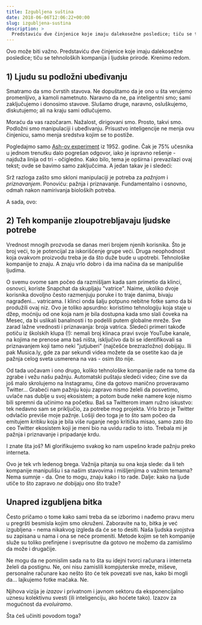 ```yaml
---
title: Izgubljena suština
date: 2018-06-06T12:06:22+00:00
slug: izgubljena-sustina
description: >
  Predstaviću dve činjenice koje imaju dalekosežne posledice; tiču se tehnoloških kompanija i ljudske prirode. Krenimo redom.
---
```


Ovo može biti važno. Predstaviću dve činjenice koje imaju dalekosežne posledice; tiču se tehnoloških kompanija i ljudske prirode. Krenimo redom.

## 1) Ljudu su podložni ubeđivanju

Smatramo da smo čvrstih stavova. Ne dopuštamo da je ono u šta verujemo promenljivo, a kamoli nametnuto. Naravno da ne, pa inteligentni smo; sami zaključujemo i donosimo stavove. Slušamo druge, naravno, osluškujemo, diskutujemo; ali na kraju sami odlučujemo.

Moraću da vas razočaram. Nažalost, dirigovani smo. Prosto, takvi smo. Podložni smo manipulaciji i ubeđivanju. Prisustvo inteligencije ne menja ovu činjenicu, samo menja sredstva kojim se to postiže.

Pogledajmo samo [Ash-ov experiment](https://en.wikipedia.org/wiki/Asch_conformity_experiments) iz 1952. godine. Čak je 75% učesnika u jednom trenutku dalo pogrešan odgovor, iako je ispravno rešenje - najduža linija od tri - očigledno. Kako bilo, tema je opširna i prevazilazi ovaj tekst; ovde se bavimo samo zaključcima. A jedan takav je i sledeći:

Srž razloga zašto smo skloni manipulaciji je potreba za _pažnjom_ i _priznavanjem_. Ponoviću: pažnja i priznavanje. Fundamentalno i osnovno, odmah nakon namirivanja bioloških potreba.

A sada, ovo:

## 2) Teh kompanije zloupotrebljavaju ljudske potrebe

Vrednost mnogih prozvoda se danas meri brojem njenih korisnika. Što je broj veći, to je potencijal za iskorišćenje grupe veći. Druga neophodnost koja ovakvom proizvodu treba je da što duže bude u upotrebi. Tehnološke kompanije to znaju. A znaju vrlo dobro i da ima načina da se manipuliše ljudima.

O svemu ovome sam počeo da razmišljam kada sam primetio da klinci, osnovci, koriste Snapchat da skupljaju "vatrice". Naime, ukoliko dvoje korisnika dovoljno često razmenjuju poruke i to traje danima, bivaju nagrađeni... vatricama. I klinci onda šalju potpuno nebitne fotke samo da bi produžili ovaj niz. Ovo je toliko apsurdno: koristimo tehnologiju koja staje u džep, moćniju od one koja nam je bila dostupna kada smo slali čoveka na Mesec, da bi uslikali banalnosti i to podelili putem globalne mreže. Sve zarad lažne vrednosti i priznavanja: broja vatrica. Sledeći primeri takođe potiču iz školskih klupa (!): nemali broj klinaca pravi svoje YouTube kanale, na kojima ne prenose ama baš ništa, isključivo da bi se identifikovali sa priznavanjem koji tamo neki "jutjuberi" (najčešće brezrazložno) dobijaju. Ili pak Musica.ly, gde za par sekundi videa možete da se osetite kao da je pažnja celog sveta usmerena na vas - osim što nije.

Od tada uočavam i ono drugo, koliko tehnološke kompanije rade na tome da zgrabe i vežu našu pažnju. Automatski puštaju sledeći video; čine sve da još malo skrolujemo na Instagramu, čine da gotovo manično proveravamo Twitter... Grabeći nam pažnju koju zapravo nismo želeli da posvetimo, uvlače nas dublje u svoj ekosistem; a potom bude neke namere koje nismo bili spremni da učinimo na početku. Baš sa Twitterom imam ružno iskustvo: tek nedavno sam se priključio, za potrebe mog projekta. Vrlo brzo je Twitter odvlačio previše moje pažnje. Lošiji deo toga je to što sam počeo da emitujem _kritiku_ koja je bila više ruganje nego kritička misao, samo zato što ceo Twitter ekosistem koji je meni bio na uvidu radio to isto. Trebala mi je pažnja i priznavanje i pripadanje krdu.

I znate šta još? Mi glorifikujemo svakog ko nam uspešno krade pažnju preko interneta.

Ovo je tek vrh ledenog brega. Važnija pitanja su ona koja slede: da li teh kompanije manipulišu i sa našim stavovima i mišljenjima o važnim temama? Nema sumnje - da. One to mogu, znaju kako i to rade. Dalje: kako na ljude utiče to što zapravo _ne_ dobijaju ono što traže?

## Unapred izgubljena bitka

Često pričamo o tome kako sami treba da se izborimo i nađemo pravu meru u pregršti besmisla kojim smo okruženi. Zaboravite na to, bitka je već izgubljena - nema nikakvog izgleda da će se to desiti. Naša ljudska svojstva su zapisana u nama i ona se neće promeniti. Metode kojim se teh kompanije služe su toliko prefinjene i sveprisutne da gotovo ne možemo da zamislimo da može i drugačije.

Ne mogu da ne pomislim sada na to šta su idejni tvorci računara i interneta želeli da postignu. Ne, oni nisu zamislili kompjuterske mreže, miševe, personalne računare kao nešto što će tek povezati sve nas, kako bi mogli da... lajkujemo fotke mačaka. Ne.

Njihova vizija je _izazov_ i privatnom i javnom sektoru da eksponencijalno uznesu kolektivnu svesti (ili inteligenciju, ako hoćete tako). Izazov za mogućnost da _evoluiramo_.

Šta ćeš učiniti povodom toga?
